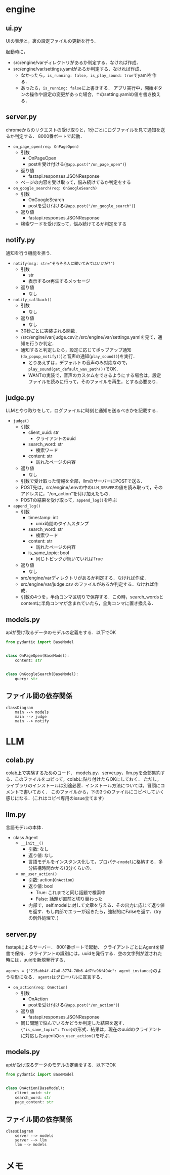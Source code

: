 # engine

## ui.py

UIの表示と，裏の設定ファイルの更新を行う．

起動時に，
- src/engine/varディレクトリがあるか判定する．なければ作成．
- src/engine/var/settings.yamlがあるか判定する．なければ作成．
  - なかったら，`is_running: false, is_play_sound: true`でyamlを作る．
  - あったら，`is_running: false`に上書きする．
アプリ実行中，開始ボタンの操作や設定の変更があった場合，↑のsetting.yamlの値を書き換える．

## server.py
chromeからのリクエストの受け取りと，1分ごとにログファイルを見て通知を送るか判定する．
8000番ポートで起動．

- `on_page_open(req: OnPageOpen)`
  - 引数
    - OnPageOpen
    - postを受け付ける(`@app.post("/on_page_open")`)
  - 返り値
    - fastapi.responses.JSONResponse
  - ページの内容を受け取って，悩み続けてるか判定をする
- `on_google_search(req: OnGoogleSearch)`
  - 引数
    - OnGoogleSearch
    - postを受け付ける(`@app.post("/on_google_search")`)
  - 返り値
    - fastapi.responses.JSONResponse
  - 検索ワードを受け取って，悩み続けてるか判定をする

## notify.py
通知を行う機能を担う．

- `notify(msg: str="そろそろ人に聞いてみてはいかが?")`
  - 引数
    - str
    - 表示するor再生するメッセージ
  - 返り値
    - なし
- `notify_callback()`
  - 引数
    - なし
  - 返り値
    - なし
  - 30秒ごとに実装される関数．
  - /src/engine/var/judge.csvと/src/engine/var/settings.yamlを見て，通知を行うか判定．
  - 通知すると判定したら，設定に応じてポップアップ通知(`do_popup_notify()`)と音声の通知(`play_sound()`)を実行．
    - とりあえずは，デフォルトの音声のみ対応なので，`play_sound(get_default_wav_path())`でOK．
    - WANTの実装で，音声のカスタムをできるようにする場合は，設定ファイルを読みに行って，そのファイルを再生，とする必要あり．

## judge.py
LLMとやり取りをして，ログファイルに時刻と通知を送るべきかを記載する．
- `judge()`
  - 引数
    - client_uuid: str
      - クライアントのuuid
    - search_word: str
      - 検索ワード
    - content: str
      - 訪れたページの内容
  - 返り値
    - なし
  - 引数で受け取った情報を全部，llmのサーバーにPOSTで送る．
  - POST先は，src/engine/.envの中の`LLM_SERVER`の値を読み取って，そのアドレスに，"/on_action"を付け加えたもの．
  - POSTの結果を受け取って，`append_log()`を呼ぶ
- `append_log()`
  - 引数
    - timestamp: int
      - unix時間のタイムスタンプ
    - search_word: str
      - 検索ワード
    - content: str
      - 訪れたページの内容
    - is_same_topic: bool
      - 同じトピックが続いていればTrue
  - 返り値
    - なし
  - src/engine/varディレクトリがあるか判定する．なければ作成．
  - src/engine/var/judge.csv のファイルがあるか判定する．なければ作成．
  - 引数の4つを，半角コンマ区切りで保存する．この時，search_wordsとcontentに半角コンマが含まれていたら，全角コンマに置き換える．


## models.py
apiが受け取るデータのモデルの定義をする．以下でOK
```python
from pydantic import BaseModel


class OnPageOpen(BaseModel):
    content: str


class OnGoogleSearch(BaseModel):
    query: str
```

## ファイル間の依存関係
```mermaid
classDiagram
    main --> models
    main --> judge
    main --> notify
```
# LLM

## colab.py
colab上で実験するためのコード．
models.py，server.py，llm.pyを全部集約する．このファイルをコピって，colabに貼り付けたらOKにしておく．
ただし，ライブラリのインストールは別途必要．インストール方法については，冒頭にコメントで書いておく．
このファイルから，下の3つのファイルにコピペしていく感じになる．(これはコピペ専用のissue立てます)

## llm.py
言語モデルの本体．

- class Agent
  - `__init__()`
    - 引数: なし
    - 返り値: なし
    - 言語モデルをインスタンス化して，プロパティ`model`に格納する．多分結構時間かかる(3分くらい?)．
  - `on_user_action()`
    - 引数: action(`OnAction`)
    - 返り値: bool
      - True: これまでと同じ話題で検索中
      - False: 話題が直前と切り替わった
    - 内部で，self.modelに対して文章を与える．その出力に応じて返り値を返す．もし内部でエラーが起きたら，強制的にFalseを返す．(tryの例外処理で．)

## server.py
fastapiによるサーバー．
8001番ポートで起動．
クライアントごとにAgentを辞書で保持．
クライアントの識別には，uuidを発行する．空の文字列が渡された時には，uuidを新規発行する．

`agents = {"215abb4f-47a8-8774-70b6-4d7fa96f494c": agent_instance}`のような形になる．
`agents`はグローバルに宣言する．

- `on_action(req: OnAction)`
  - 引数
    - OnAction
    - postを受け付ける(`@app.post("/on_action")`)
  - 返り値
    - fastapi.responses.JSONResponse
  - 同じ問題で悩んでいるかどうか判定した結果を返す．`{"is_same_topic": True}`の形式．結果は，現在のuuidのクライアントに対応したagentの`on_user_action()`を呼ぶ．

## models.py
apiが受け取るデータのモデルの定義をする．以下でOK
```python
from pydantic import BaseModel


class OnAction(BaseModel):
    client_uuid: str
    search_word: str
    page_content: str
```

## ファイル間の依存関係
```mermaid
classDiagram
    server --> models
    server --> llm
    llm --> models
```

# メモ
